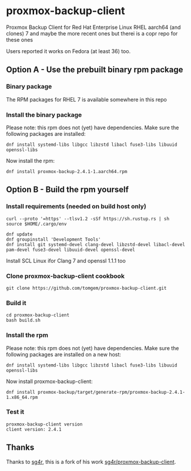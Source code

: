 # proxmox-backup-client

Proxmox Backup Client for Red Hat Enterprise Linux RHEL aarch64 (and clones) 7 and maybe the more recent ones but therei is a copr repo for these ones

Users reported it works on Fedora (at least 36) too.


## Option A - Use the prebuilt binary rpm package

### Binary package

The RPM packages for RHEL 7 is available somewhere in this repo 

### Install the binary package

Please note: this rpm does not (yet) have dependencies. Make sure the following packages are installed:

```
dnf install systemd-libs libgcc libzstd libacl fuse3-libs libuuid openssl-libs
```

Now install the rpm:

```
dnf install proxmox-backup-2.4.1-1.aarch64.rpm
```


## Option B - Build the rpm yourself

### Install requirements (needed on build host only)

```
curl --proto '=https' --tlsv1.2 -sSf https://sh.rustup.rs | sh
source $HOME/.cargo/env
```

```
dnf update
dnf groupinstall 'Development Tools'
dnf install git systemd-devel clang-devel libzstd-devel libacl-devel pam-devel fuse3-devel libuuid-devel openssl-devel
```

Install SCL Linux ifor Clang 7 and openssl 1.1.1 too
### Clone proxmox-backup-client cookbook

```
git clone https://github.com/tomgem/proxmox-backup-client.git
```

### Build it

```
cd proxmox-backup-client
bash build.sh
```

### Install the rpm

Please note: this rpm does not (yet) have dependencies. Make sure the following packages are installed on a new host:

```
dnf install systemd-libs libgcc libzstd libacl fuse3-libs libuuid openssl-libs
```

Now install proxmox-backup-client:

```
dnf install proxmox-backup/target/generate-rpm/proxmox-backup-2.4.1-1.x86_64.rpm
```

### Test it

```
proxmox-backup-client version
client version: 2.4.1
```

## Thanks

Thanks to [sg4r](https://github.com/sg4r), this is a fork of his work [sg4r/proxmox-backup-client](https://github.com/sg4r/proxmox-backup-client).
